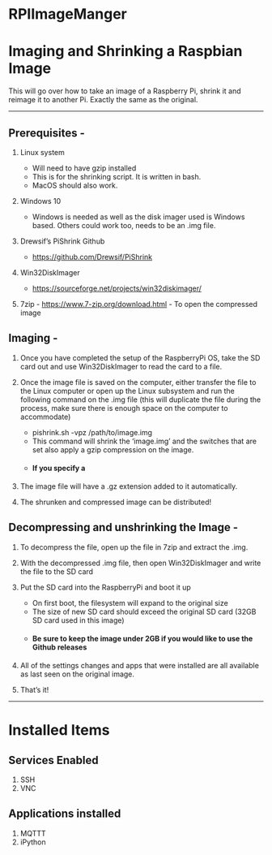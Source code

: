 # RPIImageManger

# Imaging and Shrinking a Raspbian Image

This will go over how to take an image of a Raspberry Pi, shrink it and reimage it to another Pi. Exactly the same as the original. 

---


## Prerequisites -


1.	Linux system
    -	Will need to have gzip installed
    -	This is for the shrinking script. It is written in bash.
    -    MacOS should also work.

2.	Windows 10
    -    Windows is needed as well as the disk imager used is Windows based. Others could work too, needs to be an .img file.

3.	Drewsif’s PiShrink Github
    -	https://github.com/Drewsif/PiShrink

4.	Win32DiskImager
    -   https://sourceforge.net/projects/win32diskimager/

5.	7zip
        -   https://www.7-zip.org/download.html
        -   To open the compressed image



## Imaging - 


1.	Once you have completed the setup of the RaspberryPi OS, take the SD card out and use Win32DiskImager to read the card to a file.

2.	Once the image file is saved on the computer, either transfer the file to the Linux computer or open up the Linux subsystem and run the following command on the .img file (this will duplicate the file during the process, make sure there is enough space on the computer to accommodate)
    -	pishrink.sh -vpz /path/to/image.img
    -	This command will shrink the ‘image.img’ and the switches that are set also apply a gzip compression on the image.
    -   #### If you specify a

3.	The image file will have a .gz extension added to it automatically.

4.	The shrunken and compressed image can be distributed!



## Decompressing and unshrinking the Image - 


1.	To decompress the file, open up the file in 7zip and extract the .img.

2.	With the decompressed .img file, then open Win32DiskImager and write the file to the SD card

3.	Put the SD card into the RaspberryPi and boot it up
    -	On first boot, the filesystem will expand to the original size 
    -   The size of new SD card should exceed the original SD card (32GB SD card used in this image)
    -   #### Be sure to keep the image under 2GB if you would like to use the Github releases

4.	All of the settings changes and apps that were installed are all available as last seen on the original image.

5.	That’s it!

---
# Installed Items


## Services Enabled 

1. SSH 
2. VNC

## Applications installed

1. MQTTT
2. iPython

